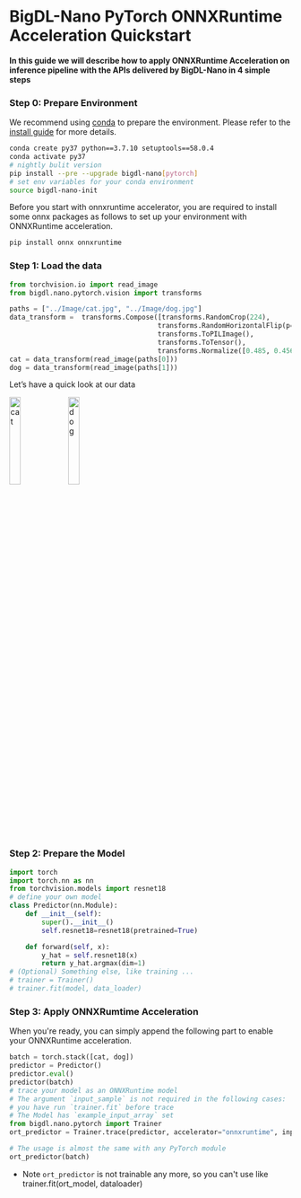 # BigDL-Nano PyTorch ONNXRuntime Acceleration Quickstart

**In this guide we will describe how to apply ONNXRuntime Acceleration on inference pipeline with the APIs delivered by BigDL-Nano in 4 simple steps**

### **Step 0: Prepare Environment**
We recommend using [conda](https://docs.conda.io/projects/conda/en/latest/user-guide/install/) to prepare the environment. Please refer to the [install guide](../../UserGuide/python.md) for more details.

```bash
conda create py37 python==3.7.10 setuptools==58.0.4
conda activate py37
# nightly bulit version
pip install --pre --upgrade bigdl-nano[pytorch]
# set env variables for your conda environment
source bigdl-nano-init
```

Before you start with onnxruntime accelerator, you are required to install some onnx packages as follows to set up your environment with ONNXRuntime acceleration.
```bash
pip install onnx onnxruntime
```
### **Step 1: Load the data**
```python
from torchvision.io import read_image
from bigdl.nano.pytorch.vision import transforms

paths = ["../Image/cat.jpg", "../Image/dog.jpg"]
data_transform =  transforms.Compose([transforms.RandomCrop(224),
                                     transforms.RandomHorizontalFlip(p=0.3),
                                     transforms.ToPILImage(),
                                     transforms.ToTensor(),
                                     transforms.Normalize([0.485, 0.456, 0.406], [0.229, 0.224, 0.225])])
cat = data_transform(read_image(paths[0]))
dog = data_transform(read_image(paths[1]))
```
Let’s have a quick look at our data<br>

<img src="../Image/cat.jpg" width="20%" height="20%" alt="cat" align=center />
<img src="../Image/dog.jpg" width="20%" height="20%" alt="dog" align=center />

### **Step 2: Prepare the Model**
```python
import torch
import torch.nn as nn
from torchvision.models import resnet18
# define your own model
class Predictor(nn.Module):
    def __init__(self):
        super().__init__()
        self.resnet18=resnet18(pretrained=True)

    def forward(self, x):
        y_hat = self.resnet18(x)
        return y_hat.argmax(dim=1)
# (Optional) Something else, like training ...
# trainer = Trainer()
# trainer.fit(model, data_loader)
```

### **Step 3: Apply ONNXRumtime Acceleration**
When you're ready, you can simply append the following part to enable your ONNXRuntime acceleration.
```python
batch = torch.stack([cat, dog])
predictor = Predictor()
predictor.eval()
predictor(batch)
# trace your model as an ONNXRuntime model
# The argument `input_sample` is not required in the following cases:
# you have run `trainer.fit` before trace
# The Model has `example_input_array` set
from bigdl.nano.pytorch import Trainer
ort_predictor = Trainer.trace(predictor, accelerator="onnxruntime", input_sample=batch)

# The usage is almost the same with any PyTorch module
ort_predictor(batch)
```
- Note
    `ort_predictor` is not trainable any more, so you can't use like trainer.fit(ort_model, dataloader)

[cat]: <../Image/cat.jpg>
[dog]: <../Image/dog.jpg>